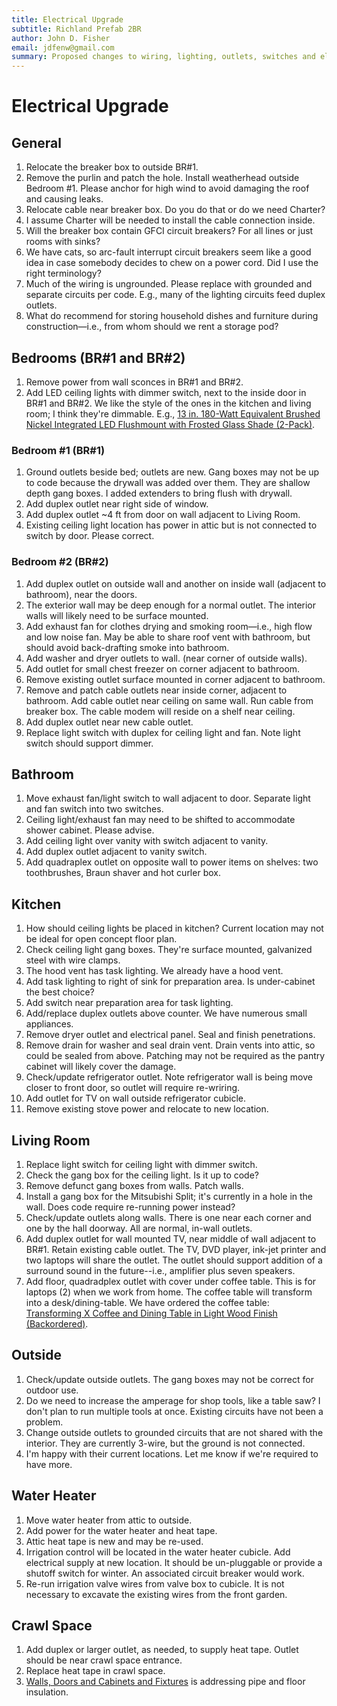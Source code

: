 ```yaml
---
title: Electrical Upgrade
subtitle: Richland Prefab 2BR
author: John D. Fisher
email: jdfenw@gmail.com
summary: Proposed changes to wiring, lighting, outlets, switches and electrical supply.
---
```


# Electrical Upgrade

## General

1. Relocate the breaker box to outside BR#1.
2. Remove the purlin and patch the hole. Install weatherhead outside Bedroom #1. Please anchor for high wind to avoid damaging the roof and causing leaks.
3. Relocate cable near breaker box. Do you do that or do we need Charter?
4. I assume Charter will be needed to install the cable connection inside.
5. Will the breaker box contain GFCI circuit breakers? For all lines or
   just rooms with sinks?
6. We have cats, so arc-fault interrupt circuit breakers seem like a good idea
   in case somebody decides to chew on a power cord. Did I use the right
   terminology?
7. Much of the wiring is ungrounded. Please replace with grounded and separate circuits per code. E.g., many of the lighting circuits feed duplex outlets.
8. What do recommend for storing household dishes and furniture during construction—i.e., from whom should we rent a storage pod?

## Bedrooms (BR#1 and BR#2)

1. Remove power from wall sconces in BR#1 and BR#2.
2. Add LED ceiling lights with dimmer switch, next to the inside door in
   BR#1 and BR#2. We like the style of the ones in the kitchen and living room; I think they're dimmable. E.g., [13 in. 180-Watt Equivalent Brushed Nickel Integrated LED Flushmount with Frosted Glass Shade (2-Pack)](https://www.homedepot.com/p/Commercial-Electric-13-in-180-Watt-Equivalent-Brushed-Nickel-Integrated-LED-Flushmount-with-Frosted-Glass-Shade-2-Pack-JAL8011L-BN/206814821 "Commercial Electric").

### Bedroom #1 (BR#1)

1. Ground outlets beside bed; outlets are new. Gang boxes may not be up to code because the drywall was added over them. They are shallow depth gang boxes. I added extenders to bring flush with drywall.
2. Add duplex outlet near right side of window.
3. Add duplex outlet ~4 ft from door on wall adjacent to Living Room.
4. Existing ceiling light location has power in attic but is not connected to switch by door. Please correct.

### Bedroom #2 (BR#2)

1. Add duplex outlet on outside wall and another on inside wall
   (adjacent to bathroom), near the doors.
2. The exterior wall may be deep enough for a normal outlet. The
   interior walls will likely need to be surface mounted.
3. Add exhaust fan for clothes drying and smoking room—i.e., high flow and low
   noise fan. May be able to share roof vent with bathroom, but should avoid
   back-drafting smoke into bathroom.
4. Add washer and dryer outlets to wall. (near corner of outside walls).
5. Add outlet for small chest freezer on corner adjacent to bathroom.
6. Remove existing outlet surface mounted in corner adjacent to bathroom.
7. Remove and patch cable outlets near inside corner, adjacent to bathroom. Add
   cable outlet near ceiling on same wall. Run cable from breaker box. The
   cable modem will reside on a shelf near ceiling.
8. Add duplex outlet near new cable outlet.
9. Replace light switch with duplex for ceiling light and fan. Note light
   switch should support dimmer.

## Bathroom

1. Move exhaust fan/light switch to wall adjacent to door. Separate light and
   fan switch into two switches.
2. Ceiling light/exhaust fan may need to be shifted to accommodate shower
   cabinet. Please advise.
3. Add ceiling light over vanity with switch adjacent to vanity.
4. Add duplex outlet adjacent to vanity switch.
5. Add quadraplex outlet on opposite wall to power items on shelves: two toothbrushes, Braun shaver and hot curler box.

## Kitchen

1. How should ceiling lights be placed in kitchen? Current location may not be
   ideal for open concept floor plan.
2. Check ceiling light gang boxes. They're surface mounted, galvanized steel with wire clamps.
3. The hood vent has task lighting. We already have a hood vent.
4. Add task lighting to right of sink for preparation area. Is under-cabinet the best choice?
5. Add switch near preparation area for task lighting.
6. Add/replace duplex outlets above counter. We have numerous small appliances.
7. Remove dryer outlet and electrical panel. Seal and finish penetrations.
8. Remove drain for washer and seal drain vent. Drain vents into attic, so could be sealed from above. Patching may not be required as the pantry cabinet will likely cover the damage.
9. Check/update refrigerator outlet. Note refrigerator wall is being move
   closer to front door, so outlet will require re-wriring.
10. Add outlet for TV on wall outside refrigerator cubicle.
11. Remove existing stove power and relocate to new location.

## Living Room

1. Replace light switch for ceiling light with dimmer switch.
2. Check the gang box for the ceiling light. Is it up to code?
3. Remove defunct gang boxes from walls. Patch walls.
4. Install a gang box for the Mitsubishi Split; it's currently in a hole in the
   wall. Does code require re-running power instead?
5. Check/update outlets along walls. There is one near each corner and one
   by the hall doorway. All are normal, in-wall outlets.
6. Add duplex outlet for wall mounted TV, near middle of wall adjacent to BR#1. Retain
   existing cable outlet. The TV, DVD player, ink-jet printer and two laptops will share the outlet. The outlet should support addition of a surround sound in the future--i.e., amplifier plus seven speakers.
7. Add floor, quadradplex outlet with cover under coffee table. This is for
   laptops (2) when we work from home. The coffee table will transform into a
   desk/dining-table. We have ordered the coffee table: [Transforming X Coffee and Dining Table in Light Wood Finish (Backordered)](https://www.spacemaster.co/shop-online/LightWood-Xtable).

## Outside

1. Check/update outside outlets. The gang boxes may not be correct for
   outdoor use.
2. Do we need to increase the amperage for shop tools, like a table saw? I
   don't plan to run multiple tools at once. Existing circuits have not been a
   problem.
3. Change outside outlets to grounded circuits that are not shared with the
   interior. They are currently 3-wire, but the ground is not connected.
4. I'm happy with their current locations. Let me know if we're required to
   have more.

## Water Heater

1. Move water heater from attic to outside.
2. Add power for the water heater and heat tape.
3. Attic heat tape is new and may be re-used.
4. Irrigation control will be located in the water heater cubicle. Add
   electrical supply at new location. It should be un-pluggable or provide a
   shutoff switch for winter. An associated circuit breaker would work.
5. Re-run irrigation valve wires from valve box to cubicle. It is not necessary
   to excavate the existing wires from the front garden.


## Crawl Space

1. Add duplex or larger outlet, as needed, to supply heat tape. Outlet should be near crawl space entrance.
2. Replace heat tape in crawl space.
3. [Walls, Doors and Cabinets and Fixtures](Walls_Doors_Cabinets.md) is addressing pipe and floor insulation.
